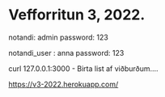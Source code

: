# Vefforritun 3, 2022. 

notandi: admin 
password: 123

notandi_user : anna
password: 123

curl 127.0.0.1:3000 - Birta list af viðburðum.... 

https://v3-2022.herokuapp.com/